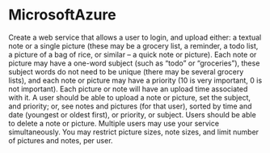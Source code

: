 # MicrosoftAzure

Create a web service that allows a user to login, and upload either: a textual note or a single picture (these may be a
grocery list, a reminder, a todo list, a picture of a bag of rice, or similar – a quick note or picture).
Each note or picture may have a one-word subject (such as “todo” or “groceries”), these subject words do not need
to be unique (there may be several grocery lists), and each note or picture may have a priority (10 is very important,
0 is not important). Each picture or note will have an upload time associated with it.
A user should be able to upload a note or picture, set the subject, and priority; or, see notes and pictures
(for that user), sorted by time and date (youngest or oldest first), or priority, or subject.
Users should be able to delete a note or picture.
Multiple users may use your service simultaneously.
You may restrict picture sizes, note sizes, and limit number of pictures and notes, per user.
